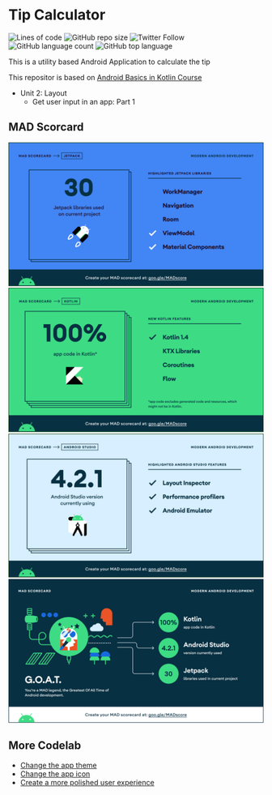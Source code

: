 # Tip Calculator

![Lines of code](https://img.shields.io/tokei/lines/github/varunjha089/Tip-Calculator?style=flat)
![GitHub repo size](https://img.shields.io/github/repo-size/varunjha089/Tip-Calculator)
![Twitter Follow](https://img.shields.io/twitter/follow/varunjha089?style=flat)
![GitHub language count](https://img.shields.io/github/languages/count/varunjha089/Tip-Calculator)
![GitHub top language](https://img.shields.io/github/languages/top/varunjha089/Tip-Calculator)

This is a utility based Android Application to calculate the tip

This repositor is based on [Android Basics in Kotlin Course](https://developer.android.com/courses/android-basics-kotlin/course)
-   Unit 2: Layout
    -   Get user input in an app: Part 1
    
## MAD Scorcard

![jetpack](mad/jetpack.png)
![kotlin](mad/kotlin.png)
![studio](mad/studio.png)
![summary](mad/summary.png)

## More Codelab
-   [Change the app theme](https://developer.android.com/codelabs/basic-android-kotlin-training-change-app-theme#0)
-   [Change the app icon](https://developer.android.com/codelabs/basic-android-kotlin-training-change-app-icon#0)
-   [Create a more polished user experience](https://developer.android.com/codelabs/basic-android-kotlin-training-polished-user-experience#0)